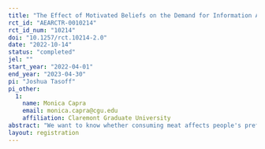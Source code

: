 ```yaml
---
title: "The Effect of Motivated Beliefs on the Demand for Information About Meat"
rct_id: "AEARCTR-0010214"
rct_id_num: "10214"
doi: "10.1257/rct.10214-2.0"
date: "2022-10-14"
status: "completed"
jel: ""
start_year: "2022-04-01"
end_year: "2023-04-30"
pi: "Joshua Tasoff"
pi_other:
  1:
    name: Monica Capra
    email: monica.capra@cgu.edu
    affiliation: Claremont Graduate University
abstract: "We want to know whether consuming meat affects people's preferences for information about how animals are treated.  This spills over into behavior, which we also test."
layout: registration
---
```


